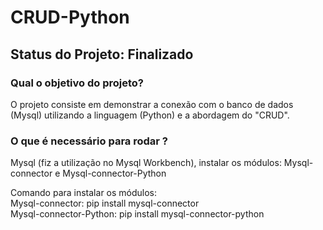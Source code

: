 # CRUD-Python
<h2><b>Status do Projeto:</b> Finalizado</h2>
<h3> Qual o objetivo do projeto? </h3>
<p> O projeto consiste em demonstrar a conexão com o banco de dados (Mysql) utilizando a linguagem (Python) e a abordagem do "CRUD".

<h3>O que é necessário para rodar ?</h3>
<p> Mysql (fiz a utilização no Mysql Workbench), instalar os módulos: Mysql-connector e Mysql-connector-Python </p>
<p>Comando para instalar os módulos: <br>
Mysql-connector: pip install mysql-connector <br>
Mysql-connector-Python: pip install mysql-connector-python</p>
